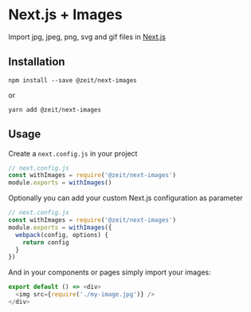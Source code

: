 # Next.js + Images

Import jpg, jpeg, png, svg and gif files in [Next.js](https://github.com/zeit/next.js)

## Installation

```
npm install --save @zeit/next-images
```

or

```
yarn add @zeit/next-images
```

## Usage

Create a `next.config.js` in your project

```js
// next.config.js
const withImages = require('@zeit/next-images')
module.exports = withImages()
```

Optionally you can add your custom Next.js configuration as parameter

```js
// next.config.js
const withImages = require('@zeit/next-images')
module.exports = withImages({
  webpack(config, options) {
    return config
  }
})
```

And in your components or pages simply import your images:

```js
export default () => <div>
  <img src={require('./my-image.jpg')} />
</div>
```
